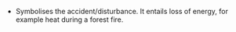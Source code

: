 - Symbolises the accident/disturbance. It entails loss of energy, for example heat during a forest fire.